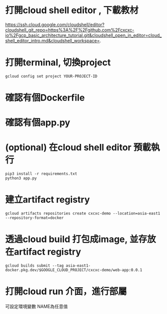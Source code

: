 # 打開cloud shell editor , 下載教材

https://ssh.cloud.google.com/cloudshell/editor?cloudshell_git_repo=https%3A%2F%2Fgithub.com%2Fcxcxc-io%2Fgcp_basic_architecture_tutorial.git&cloudshell_open_in_editor=cloud_shell_editor_intro.md&cloudshell_workspace=.

# 打開terminal, 切換project

```
gcloud config set project YOUR-PROJECT-ID
```

# 確認有個Dockerfile

# 確認有個app.py

# (optional) 在cloud shell editor 預載執行

```
pip3 install -r requirements.txt
python3 app.py
```

# 建立artifact registry 

```
gcloud artifacts repositories create cxcxc-demo --location=asia-east1 --repository-format=docker
```

# 透過cloud build 打包成image, 並存放在artifact registry

```
gcloud builds submit --tag asia-east1-docker.pkg.dev/$GOOGLE_CLOUD_PROJECT/cxcxc-demo/web-app:0.0.1
```

# 打開cloud run 介面，進行部屬
可設定環境變數 NAME為任意值

